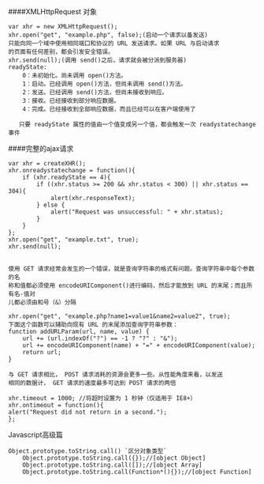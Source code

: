 ####XMLHttpRequest 对象

    var xhr = new XMLHttpRequest();
    xhr.open("get", "example.php", false);(启动一个请求以备发送)
    只能向同一个域中使用相同端口和协议的 URL 发送请求。如果 URL 与启动请求
    的页面有任何差别，都会引发安全错误。
    xhr.send(null);(调用 send()之后，请求就会被分派到服务器)
    readyState:
        0：未初始化。尚未调用 open()方法。
        1：启动。已经调用 open()方法，但尚未调用 send()方法。
        2：发送。已经调用 send()方法，但尚未接收到响应。
        3：接收。已经接收到部分响应数据。
        4：完成。已经接收到全部响应数据，而且已经可以在客户端使用了
        
       只要 readyState 属性的值由一个值变成另一个值，都会触发一次 readystatechange 事件

####完整的ajax请求       

    var xhr = createXHR();
    xhr.onreadystatechange = function(){
        if (xhr.readyState == 4){
            if ((xhr.status >= 200 && xhr.status < 300) || xhr.status == 304){
                alert(xhr.responseText);
            } else {
                alert("Request was unsuccessful: " + xhr.status);
            }
        }
    };
    xhr.open("get", "example.txt", true);
    xhr.send(null);
    
    
    使用 GET 请求经常会发生的一个错误，就是查询字符串的格式有问题。查询字符串中每个参数的名
    称和值都必须使用 encodeURIComponent()进行编码，然后才能放到 URL 的末尾；而且所有名-值对
    儿都必须由和号（&）分隔
    
    xhr.open("get", "example.php?name1=value1&name2=value2", true);
    下面这个函数可以辅助向现有 URL 的末尾添加查询字符串参数：
    function addURLParam(url, name, value) {
        url += (url.indexOf("?") == -1 ? "?" : "&");
        url += encodeURIComponent(name) + "=" + encodeURIComponent(value);
        return url;
    }
    
    与 GET 请求相比， POST 请求消耗的资源会更多一些。从性能角度来看，以发送
    相同的数据计， GET 请求的速度最多可达到 POST 请求的两倍
    
    xhr.timeout = 1000; //将超时设置为 1 秒钟（仅适用于 IE8+）
    xhr.ontimeout = function(){
    alert("Request did not return in a second.");
    };
    
    
    
Javascript高级篇
    
    Object.prototype.toString.call() `区分对象类型`
        Object.prototype.toString.call({});//[object Object]
        Object.prototype.toString.call([]);//[object Array]
        Object.prototype.toString.call(Function*(){});//[object Function]